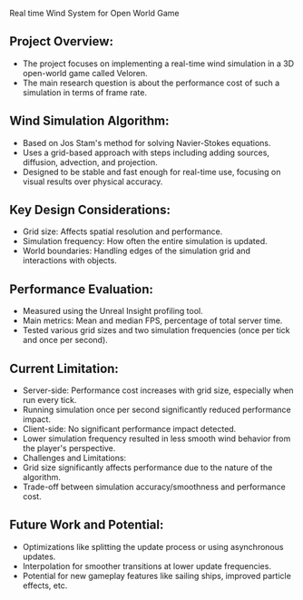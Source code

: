 Real time Wind System for Open World Game
## Project Overview:
- The project focuses on implementing a real-time wind simulation in a 3D open-world game called Veloren.
- The main research question is about the performance cost of such a simulation in terms of frame rate.
## Wind Simulation Algorithm:
- Based on Jos Stam's method for solving Navier-Stokes equations.
- Uses a grid-based approach with steps including adding sources, diffusion, advection, and projection.
- Designed to be stable and fast enough for real-time use, focusing on visual results over physical accuracy.
## Key Design Considerations:
- Grid size: Affects spatial resolution and performance.
- Simulation frequency: How often the entire simulation is updated.
- World boundaries: Handling edges of the simulation grid and interactions with objects.
## Performance Evaluation:
- Measured using the Unreal Insight profiling tool.
- Main metrics: Mean and median FPS, percentage of total server time.
- Tested various grid sizes and two simulation frequencies (once per tick and once per second).
## Current Limitation:
- Server-side: Performance cost increases with grid size, especially when run every tick.
- Running simulation once per second significantly reduced performance impact.
- Client-side: No significant performance impact detected.
- Lower simulation frequency resulted in less smooth wind behavior from the player's perspective.
- Challenges and Limitations:
- Grid size significantly affects performance due to the nature of the algorithm.
- Trade-off between simulation accuracy/smoothness and performance cost.
## Future Work and Potential:
- Optimizations like splitting the update process or using asynchronous updates.
- Interpolation for smoother transitions at lower update frequencies.
- Potential for new gameplay features like sailing ships, improved particle effects, etc.
